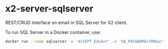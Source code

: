 # x2-server-sqlserver

REST/CRUD interface on email in SQL Server for X2 client.

To run SQL Server in a Docker container, use:

```bash
docker run --name sqlserver -e 'ACCEPT_EULA=Y' -e 'SA_PASSWORD=f00bar' -p 1433:1433 -d mcr.microsoft.com/mssql/server:latest
```
